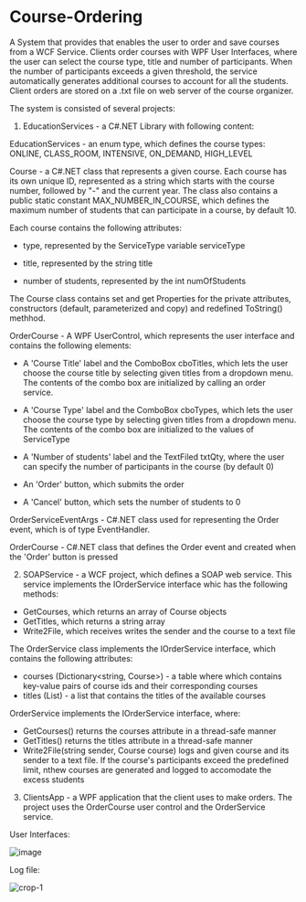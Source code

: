# Course-Ordering
A System that provides that enables the user to order and save courses from a WCF Service. Clients order courses with WPF User Interfaces, where the user can select the course type, title and number of participants.
When the number of participants exceeds a given threshold, the service automatically generates additional courses to account for all the students.
Client orders are stored on a .txt file on web server of the course organizer.

The system is consisted of several projects:

  1) EducationServices - a C#.NET Library with following content:
  
   EducationServices - an enum type, which defines the course types: ONLINE, CLASS_ROOM, INTENSIVE, ON_DEMAND, HIGH_LEVEL
  
   Course - a C#.NET class that represents a given course. Each course has its own unique ID, represented as a string which starts with the course number, followed by "-" and the current year. The class also contains a public static constant MAX_NUMBER_IN_COURSE, which defines the maximum number of students that can participate in a course, by default 10. 
   
Each course contains the following attributes:

   - type, represented by the ServiceType variable serviceType
   
   - title, represented by the string title
   
   - number of students, represented by the int numOfStudents
  
The Course class contains set and get Properties for the private attributes, constructors (default, parameterized and copy) and redefined ToString() methhod.

   OrderCourse - A WPF UserControl, which represents the user interface and contains the following elements:
   
   - A 'Course Title' label and the ComboBox cboTitles, which lets the user choose the course title by selecting given titles from a dropdown menu. The contents of the combo box are initialized by calling an order service.
     
   - A 'Course Type' label and the ComboBox cboTypes, which lets the user choose the course type by selecting given titles from a dropdown menu. The contents of the combo box are initialized to the values of ServiceType

  - A 'Number of students' label and the TextFiled txtQty, where the user can specify the number of participants in the course (by default 0)
  
  - An 'Order' button, which submits the order

  - A 'Cancel' button, which sets the number of students to 0

  OrderServiceEventArgs - C#.NET class used for representing the Order event, which is of type EventHandler<OrderServiceEventArgs>.
  
  OrderCourse - C#.NET class that defines the Order event and created when the 'Order' button is pressed
  
  2) SOAPService - a WCF project, which defines a SOAP web service. This service implements the IOrderService interface whic has the following methods:
  - GetCourses, which returns an array of Course objects
  - GetTitles, which returns a string array
  - Write2File, which receives writes the sender and the course to a text file
  
  The OrderService class implements the IOrderService interface, which contains the following attributes:
   - courses (Dictionary<string, Course>) - a table where which contains key-value pairs of course ids and their corresponding courses
   - titles (List<string>) - a list that contains the titles of the available courses
  
  OrderService implements the IOrderService interface, where:
   - GetCourses() returns the courses attribute in a thread-safe manner
   - GetTitles() returns the titles attribute in a thread-safe manner
   - Write2File(string sender, Course course) logs and given course and its sender to a text file. If the course's participants exceed the predefined limit, nthew courses are generated and logged to accomodate the excess students
  
  3) ClientsApp - a WPF application that the client uses to make orders. The project uses the OrderCourse user control and the OrderService service.
  
  User Interfaces:

  ![image](https://user-images.githubusercontent.com/43996329/158057909-6863dfc8-d7fa-48dc-b01c-e0cc3cfac034.png)


  Log file:
  
  ![crop-1](https://user-images.githubusercontent.com/43996329/158020325-8b9e04ea-c137-48d7-b3de-5aa2b240007c.png)

  
 
 
    
     

  

